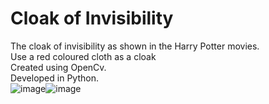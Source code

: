 # Cloak of Invisibility<br>
The cloak of invisibility as shown in the Harry Potter movies.<br>
Use a red coloured cloth as a cloak<br>
Created using OpenCv.<br>
Developed in Python.
<br>
![image](https://user-images.githubusercontent.com/43871371/124586523-2a2b8580-de74-11eb-9345-958a33b6c50c.png)![image](https://user-images.githubusercontent.com/43871371/124586614-462f2700-de74-11eb-8f94-4fc6b007f736.png)



